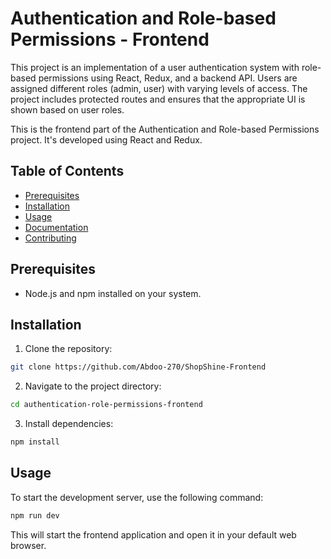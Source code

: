 # Authentication and Role-based Permissions - Frontend

This project is an implementation of a user authentication system with role-based permissions using React, Redux, and a backend API. Users are assigned different roles (admin, user) with varying levels of access. The project includes protected routes and ensures that the appropriate UI is shown based on user roles.

This is the frontend part of the Authentication and Role-based Permissions project. It's developed using React and Redux.

## Table of Contents

- [Prerequisites](#prerequisites)
- [Installation](#installation)
- [Usage](#usage)
- [Documentation](#documentation)
- [Contributing](#contributing)

## Prerequisites

- Node.js and npm installed on your system.

## Installation

1. Clone the repository:

```bash
git clone https://github.com/Abdoo-270/ShopShine-Frontend

```

2. Navigate to the project directory:

```bash
cd authentication-role-permissions-frontend

```

3. Install dependencies:

```bash
npm install

```

## Usage

To start the development server, use the following command:

```bash
npm run dev

```

This will start the frontend application and open it in your default web browser.

